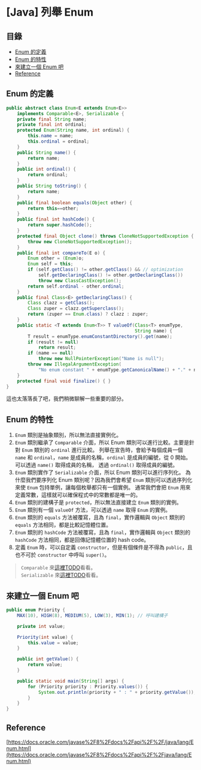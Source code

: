 # [Java] 列舉 Enum

## 目錄

- [Enum 的定義](#Enum-的定義)
- [Enum 的特性](#Enum-的特性)
- [來建立一個 Enum 吧](#來建立一個-Enum-吧)
- [Reference](#Reference)

## Enum 的定義

```java
public abstract class Enum<E extends Enum<E>>
    implements Comparable<E>, Serializable {
    private final String name;
    private final int ordinal;
    protected Enum(String name, int ordinal) {
        this.name = name;
        this.ordinal = ordinal;
    }
    public String name() {
        return name;
    }
    public int ordinal() {
        return ordinal;
    }
    public String toString() {
        return name;
    }
    public final boolean equals(Object other) {
        return this==other;
    }
    public final int hashCode() {
        return super.hashCode();
    }
    protected final Object clone() throws CloneNotSupportedException {
        throw new CloneNotSupportedException();
    }
    public final int compareTo(E o) {
        Enum other = (Enum)o;
        Enum self = this;
        if (self.getClass() != other.getClass() && // optimization
            self.getDeclaringClass() != other.getDeclaringClass())
            throw new ClassCastException();
        return self.ordinal - other.ordinal;
    }
    public final Class<E> getDeclaringClass() {
        Class clazz = getClass();
        Class zuper = clazz.getSuperclass();
        return (zuper == Enum.class) ? clazz : zuper;
    }
    public static <T extends Enum<T>> T valueOf(Class<T> enumType,
                                                String name) {
        T result = enumType.enumConstantDirectory().get(name);
        if (result != null)
            return result;
        if (name == null)
            throw new NullPointerException("Name is null");
        throw new IllegalArgumentException(
            "No enum constant " + enumType.getCanonicalName() + "." + name);
    }
    protected final void finalize() { }
}
```
這也太落落長了吧，我們稍微聊解一些重要的部分。

## Enum 的特性

1. `Enum` 類別是抽象類別，所以無法直接實例化。
2. `Enum` 類別繼承了 `Comparable` 介面，所以 Enum 類別可以進行比較。主要是針對 `Enum` 類別的 `ordinal` 進行比較。
    列舉在宣告時，會給予每個成員一個 `name` 和 `ordinal`，`name` 是成員的名稱，`ordinal` 是成員的編號，從 0 開始。
    可以透過 `name()` 取得成員的名稱，
    透過 `ordinal()` 取得成員的編號。
3. `Enum` 類別實作了 `Serializable` 介面，所以 Enum 類別可以進行序列化。
    為什麼我們要序列化 Enum 類別呢？因為我們會希望 `Enum` 類別可以透過序列化來使 `Enum` 包持單例，讓每個枚舉都只有一個實例。
    通常我們會把 `Enum` 用來定義常數，這樣就可以確保程式中的常數都是唯一的。
4. `Enum` 類別的建構子是 `protected`，所以無法直接建立 `Enum` 類別的實例。
5. `Enum` 類別有一個 `valueOf` 方法，可以透過 `name` 取得 `Enum` 的實例。
6. `Enum` 類別的 `equals` 方法被覆寫，且為 `final`，實作邏輯與 `Object` 類別的 `equals` 方法相同，都是比較記憶體位置。
7. `Enum` 類別的 `hashCode` 方法被覆寫，且為 `final`，實作邏輯與 `Object` 類別的 `hashCode` 方法相同，都是回傳記憶體位置的 hash code。
8. 定義 `Enum` 時，可以自定義 `constructor`，但是有個條件是不得為 `public`，且也不可於 `constructor` 中呼叫 `super()`。 

> `Comparable` 來[這裡TODO](我還沒寫)看看。     
> `Serializable` 來[這裡TODO](我還沒寫)看看。

## 來建立一個 Enum 吧

```java
public enum Priority {
    MAX(10), HIGH(8), MEDIUM(5), LOW(3), MIN(1); // 呼叫建構子

    private int value;

    Priority(int value) {
        this.value = value;
    }

    public int getValue() {
        return value;
    }

    public static void main(String[] args) {
        for (Priority priority : Priority.values()) {
            System.out.println(priority + " : " + priority.getValue());
        }
    }
}
```






## Reference

[https://docs.oracle.com/javase%2F8%2Fdocs%2Fapi%2F%2F/java/lang/Enum.html](https://docs.oracle.com/javase%2F8%2Fdocs%2Fapi%2F%2Fjava/lang/Enum.html)
